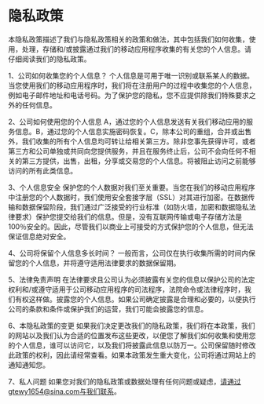 # 隐私政策

本隐私政策描述了我们与隐私政策相关的政策和做法，其中包括我们如何收集，使用，处理，存储和/或披露通过我们的移动应用程序收集的有关您的个人信息。请仔细阅读我们的隐私政策。

1、公司如何收集您的个人信息？
个人信息是可用于唯一识别或联系某人的数据。当您使用我们的移动应用程序时，我们将在注册用户的过程中收集您的个人信息，例如电子邮件地址和电话号码。为了保护您的隐私，您不应提供除我们特殊要求之外的任何信息。

2、公司如何使用您的个人信息
A，通过您的个人信息发送有关我们移动应用的服务信息。B，通过您的个人信息实施密码恢复。C，除本公司的重组，合并或出售外，我们收集的所有个人信息均可转让给相关第三方。除非您事先获得许可，或者第三方和公司单独或共同向您提供服务，并且在服务终止后，公司不会向任何不相关的第三方提供，出售，出租，分享或交易您的个人信息。将被阻止访问之前能够访问的所有此类信息。

3、个人信息安全
保护您的个人数据对我们至关重要。当您在我们的移动应用程序中注册您的个人数据时，我们使用安全套接字层（SSL）对其进行加密。在数据传输和数据保留阶段，我们通过广泛接受的行业标准（如防火墙，加密和数据隐私法律要求）保护您提交给我们的信息。但是，没有互联网传输或电子存储方法是100％安全的。因此，尽管我们以商业上可接受的方式保护您的个人信息，但无法保证信息绝对安全。

4、公司将保留个人信息多长时间？
一般而言，公司仅在执行收集所需的时间内保留您的个人信息，并将遵守适用法律要求的数据保留期。

5、法律免责声明
在法律要求且公司认为必须披露有关您的信息以保护公司的法定权利和/或遵守适用于公司移动应用程序的司法程序，法院命令或法律程序时，我们有权这样做。披露您的个人信息。如果公司确定披露是合理和必要的，以便执行公司的条款和条件或保护我们的运营，我们可能会披露您的信息。

6、本隐私政策的变更
如果我们决定更改我们的隐私政策，我们将在本政策，我们的网站以及我们认为合适的位置发布这些更改，以便您了解我们如何收集和使用您的个人信息，谁可以访问它，以及我们将披露此信息以防万一。公司保留随时修改此政策的权利，因此请经常查看。如果本政策发生重大变化，公司将通过网站上的通知通知您。

7、私人问题
如果您对我们的隐私政策或数据处理有任何问题或疑虑，请通过gtewy1654@sina.com与我们联系。
